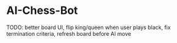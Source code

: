 # AI-Chess-Bot

TODO: better board UI, flip king/queen when user plays black, fix termination criteria, refresh board before AI move
